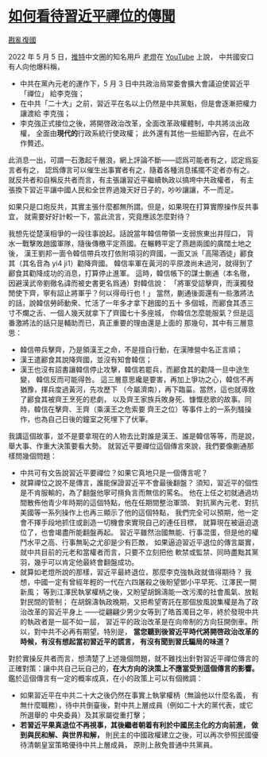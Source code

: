 # [如何看待習近平禪位的傳聞](https://github.com/rebuild-roc/main/blob/master/topics/abdication.md)

[戡亂復國](mailto:rebld-roc@protonmail.com)

2022 年 5 月 5 日，[推特](https://twitter.com)中文圈的知名用戶
[老燈](https://www.youtube.com/c/老灯)在
[YouTube](https://www.youtube.com) 上說，
中共國安口有人向他爆料稱，
* 中共在黨內元老的運作下，5 月 3 日中共政治局常委會擴大會議迫使習近平「禪位」
  給李克強；
* 在中共「二十大」之前，習近平在名以上仍然是中共黨魁，但是會逐漸把權力讓渡給
  李克強；
* 李克強正式接位之後，將開啓政治改革，全面改革政權體制，中共將淡出政權，
  全面由**現代的**行政系統行使政權；
此外還有其他一些細節內容，在此不作贅述。

此消息一出，可謂一石激起千層浪，網上評論不斷——認爲可能者有之，認定爲妄言者有之，
認爲傳言可以催生出事實者有之，隨着各種消息搖擺不定者亦有之。
就反共者和自稱反共者而言，有主張讓習近平繼續執政以搞垮中共政權者，
有主張換下習近平讓中國人民和全世界過幾天好日子的，吵吵讓讓，不一而足。

如果只是口炮反共，其實主張什麼都無所謂。但是，如果現在打算實際操作反共事宜，
就需要好好計較一下，當此流言，究竟應該怎麼對待？

我想先從楚漢相爭的一段往事說起。話說當年韓信帶領一支弱旅東出井陘口，
背水一戰擊敗趙國軍隊，隨後傳檄平定燕國。在輾轉平定了燕趙兩國的廣闊土地之後，
漢王劉邦一面令韓信帶兵攻打依附項羽的齊國，一面又派「高陽酒徒」酈食其（其名音為
yi4 ji1）勸降齊國。
韓信率軍在黃河的平原渡尚未過河，就得到了酈食其勸降成功的消息，打算停止進軍。
這時，韓信帳下的謀士蒯通（本名徹，因避漢武帝劉徹名諱而被史書更名爲通）對韓信說：
「將軍受詔擊齊，而漢獨發閒使下齊，寧有詔止將軍乎？何以得毋行也！」
當然，蒯通後面還有一些激將法的話，說韓信勞師動衆、忙活了一年多才拿下趙國的五十
多個城，而酈食其憑三寸不爛之舌、一個人幾天就拿下了齊國七十多座城，
你韓信怎麼能服氣？但是這番激將法的話只是輔助而已，真正重要的理由還是上面的
那幾句，其中有三層意思：
* 韓信帶兵擊齊，乃是領漢王之命，不是擅自行動，在漢陣營中名正言順；
* 漢王遣酈食其說降齊國，並沒有知會韓信；
* 漢王也沒有詔書讓韓信停止攻擊，韓信若罷兵，而酈食其的勸降一旦中途生變，
  韓信反而可能得咎。
這三層意思纔是要害，再加上爭功之心，韓信不再猶豫，揮兵度過黃河，先攻歷下
（今屬濟南），再下臨菑。當然，這也就導致了酈食其被齊王烹死的悲劇，
以及齊王家族兵敗身死、慷慨悲歌的故事。同時，韓信在擊齊、王齊（乘漢王之危索要
齊王之位）等事件上的一系列騷操作，也為自己日後的鐘室之死埋下了伏筆。

我講這個故事，並不是要拿現在的人物去比對誰是漢王、誰是韓信等等，而是說，
舉大事、作重大決策要看大勢。
就習近平要禪位這個傳言來說，我們要像蒯通那樣問幾個問題：
* 中共可有文告說習近平要禪位？如果它真地只是一個傳言呢？
* 就算禪位之說不是傳言，誰能保證習近平不會最後翻盤？
  須知，習近平的個性是不肯服輸的，為了翻盤他寧可揹負言而無信的罵名。
  他在上任之初就通過坊間散佈他青少年時期的這個特點，他在任期間整治軍頭、
  對抗黨內元老、對抗美國等一系列操作上也再三顯示了他的這個特點，
  我們完全可以預期，他一定會不擇手段地抓住或創造一切機會來實現自己的連任目標，
  就算現在被逼迫退位了，也會竭盡所能翻盤再起。
  習近平雖然治國無能、行事混蛋，但是他的權鬥水平之高、行事無恥之尤卻是少有匹敵，
  如果逼迫習近平退位的傳言屬實，就中共目前的元老和當權者而言，只要不立刻把他
  軟禁或監禁、同時盡黜其黨羽，幾乎可以肯定他最終會翻盤成功。
* 就算如老燈所說的那樣，習近平最終退位，那麼李克強執政就值得期待？
  我想，中國一定有曾經年輕的一代在六四屠殺之後盼望鄧小平早死、江澤民一開新風；
  等到江澤民執掌權柄之後，又盼望胡錦濤能一改污濁的社會風氣、放鬆對民間的管制；
  在胡錦濤執政晚期，又把希望寄託在那個放風說集權是為了政治改革的習近平身上
  ——從翩翩少男少女等到了皓首濁目之年，終於發現中共的執政者是一屆不如一屆，
  習近平的政治改革是在向帝制的方向狂開倒車。所以，對中共不必再有期望。特別是，
  **當您聽到後習近平時代將開啓政治改革的時候，有沒有想起當初習近平的謊言，
  有沒有聞到習氏騙局的味道？**

對於實操反共者而言，想清楚了上述幾個問題，就不難找出針對習近平禪位傳言的
正確對策：讓中共自己玩自己的，**在大方向的決策上不應當受到這個傳言的影響。**
鑑於這個傳言有一定的概率成真，在小的政策上可以有個微調：
* 如果習近平在中共二十大之後仍然在事實上執掌權柄（無論他以什麼名義，
  有無什麼職務），待中共倒臺後，對中共上層成員（例如二十大的黨代表，或它所選舉的
  中央委員）及其家屬從重打擊；
* **若習近平果真退位不再視事，其後繼者朝着有利於中國民主化的方向前進，
  做到與民和解、與世界和解，**
  則民主的中國政權建立之後，可以再次參照民國優待清朝皇室策略優待中共上層成員，
  原則上赦免普通中共黨員。

